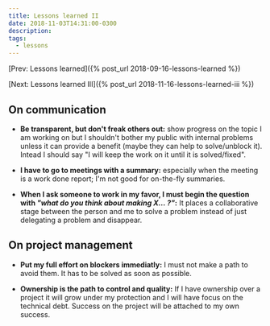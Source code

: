 ```yaml
---
title: Lessons learned II
date: 2018-11-03T14:31:00-0300
description:
tags:
  - lessons
---
```



[Prev: Lessons learned]({% post_url 2018-09-16-lessons-learned %})

[Next: Lessons learned III]({% post_url 2018-11-16-lessons-learned-iii %})

## On communication

* **Be transparent, but don't freak others out:** show progress on the topic I
  am working on but I shouldn't bother my public with internal problems unless
  it can provide a benefit (maybe they can help to solve/unblock it). Intead I
  should say "I will keep the work on it until it is solved/fixed".

* **I have to go to meetings with a summary:** especially when the meeting is
  a work done report; I'm not good for on-the-fly summaries.

* **When I ask someone to work in my favor, I must begin the question with
  *"what do you think about making X... ?"*:** It places a collaborative stage
  between the person and me to solve a problem instead of just delegating a
  problem and disappear.

## On project management

* **Put my full effort on blockers immediatly:** I must not make a path to avoid
  them. It has to be solved as soon as possible.

* **Ownership is the path to control and quality:** If I have ownership over a
  project it will grow under my protection and I will have focus on the
  technical debt. Success on the project will be attached to my own success.
